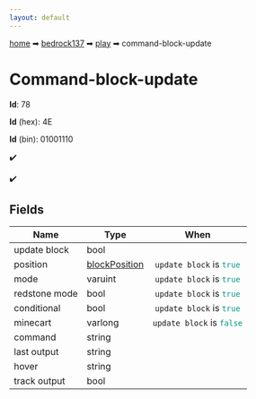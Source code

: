 ```yaml
---
layout: default
---
```


[home](/) ➡ [bedrock137](/protocol/bedrock137) ➡ [play](/protocol/bedrock137/play) ➡ command-block-update

# Command-block-update

**Id**: 78

**Id** (hex): 4E

**Id** (bin): 01001110

✔️

✔️

## Fields

Name | Type | When
---|---|:---:
update block | bool | 
position | [blockPosition](/protocol/bedrock137/types/block-position) | <code>update block</code> is <code><span style="color:#009688">true</span></code>
mode | varuint | <code>update block</code> is <code><span style="color:#009688">true</span></code>
redstone mode | bool | <code>update block</code> is <code><span style="color:#009688">true</span></code>
conditional | bool | <code>update block</code> is <code><span style="color:#009688">true</span></code>
minecart | varlong | <code>update block</code> is <code><span style="color:#009688">false</span></code>
command | string | 
last output | string | 
hover | string | 
track output | bool | 

